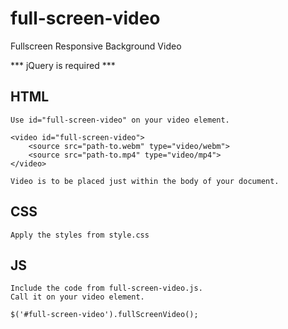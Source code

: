 full-screen-video
=================

Fullscreen Responsive Background Video

*** jQuery is required ***

HTML
-----------------------------------------------------------
	Use id="full-screen-video" on your video element.

	<video id="full-screen-video">
		<source src="path-to.webm" type="video/webm">
		<source src="path-to.mp4" type="video/mp4">
	</video>
	
	Video is to be placed just within the body of your document.



CSS
-----------------------------------------------------------
	Apply the styles from style.css



JS
-----------------------------------------------------------
	Include the code from full-screen-video.js.
	Call it on your video element.
	
	$('#full-screen-video').fullScreenVideo();